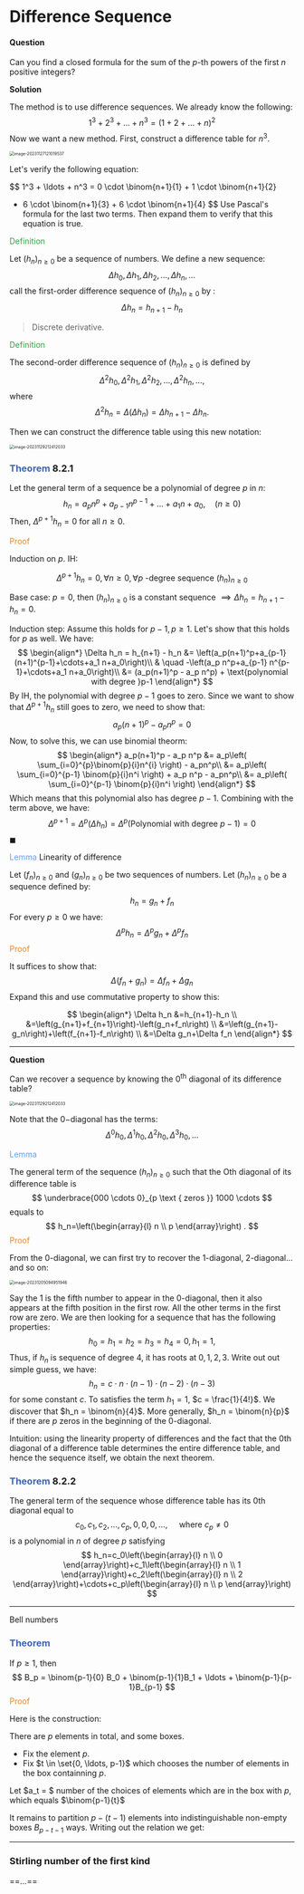 # Difference Sequence

#### Question

Can you find a closed formula for the sum of the $p$-th powers of the first $n$ positive integers?

**Solution**

The method is to use difference sequences. We already know the following:
$$
1^3 + 2^3 + \ldots + n^3 = (1+2+\ldots + n)^2
$$
Now we want a new method. First, construct a difference table for $n^3$.

<img src="https://raw.githubusercontent.com/helloboyxxx/images-for-notes/master/uPic/image-20231127121019537.png" alt="image-20231127121019537" style="zoom:50%;" />

Let's verify the following equation:

$$
1^3 + \ldots + n^3 
= 0 \cdot \binom{n+1}{1} + 1 \cdot \binom{n+1}{2} 
+ 6 \cdot \binom{n+1}{3} + 6 \cdot \binom{n+1}{4}
$$
Use Pascal's formula for the last two terms. Then expand them to verify that this equation is true.



<span style="color:#28a745">Definition</span>

Let $(h_n)_{n \geq 0}$ be a sequence of numbers. We define a new sequence: 
$$
\Delta h_0, \Delta h_1, \Delta h_2, \ldots, \Delta h_n, \ldots
$$
call the first-order difference sequence of $(h_n)_{n \geq 0}$ by : 
$$
\Delta h_n = h_{n+1} - h_n
$$

> Discrete derivative.

<span style="color:#28a745">Definition</span>

The second-order difference sequence of $(h_n)_{n \ge 0}$ is defined by 
$$
\Delta^2 h_0, \Delta^2 h_1, \Delta^2 h_2, \ldots, \Delta^2 h_n, \ldots,
$$
where 
$$
\Delta^2 h_n = \Delta(\Delta h_n) = \Delta h_{n+1} - \Delta h_{n}.
$$




Then we can construct the difference table using this new notation: 

<img src="https://raw.githubusercontent.com/helloboyxxx/images-for-notes/master/uPic/image-20231129212412033.png" alt="image-20231129212412033" style="zoom:50%;" />

### <span style="color:#3c66b5">Theorem</span> 8.2.1

Let the general term of a sequence be a polynomial of degree $p$ in $n$: 
$$
h_n = a_pn^p + a_{p-1}n^{p-1} + \ldots + a_1n + a_0, \quad(n\geq 0)
$$
Then, $\Delta^{p+1} h_n = 0$ for all $n \geq 0$.

<span style="color:#eb861c">Proof</span>

Induction on $p$. IH: 

$$
\Delta^{p+1}h_n = 0, \forall n \geq 0, \forall p \text{~-degree sequence } (h_n)_{n\geq 0}
$$

Base case: $p = 0$, then $(h_n)_{n \geq 0}$ is a constant sequence $\implies \Delta h_n = h_{n+1} - h_n = 0$.

Induction step: Assume this holds for $p-1, p \geq 1$. Let's show that this holds for $p$ as well. We have: 
$$
\begin{align*}
\Delta h_n = h_{n+1} - h_n &= \left(a_p(n+1)^p+a_{p-1}(n+1)^{p-1}+\cdots+a_1 n+a_0\right)\\
& \quad -\left(a_p n^p+a_{p-1} n^{p-1}+\cdots+a_1 n+a_0\right)\\
&= (a_p(n+1)^p - a_p n^p) + \text{polynomial with degree }p-1
\end{align*}
$$
By IH, the polynomial with degree $p-1$ goes to zero. Since we want to show that $\Delta^{p+1} h_n$ still goes to zero, we need to show that:
$$
a_p(n+1)^p - a_p n^p = 0
$$
Now, to solve this, we can use binomial theorm: 
$$
\begin{align*}
a_p(n+1)^p - a_p n^p &= a_p\left( \sum_{i=0}^{p}\binom{p}{i}n^{i} \right) - a_pn^p\\
&= a_p\left( \sum_{i=0}^{p-1} \binom{p}{i}n^i \right) + a_p n^p - a_pn^p\\
&= a_p\left( \sum_{i=0}^{p-1} \binom{p}{i}n^i \right)
\end{align*}
$$
Which means that this polynomial also has degree $p-1$. Combining with the term above, we have: 
$$
\Delta ^{p+1} = \Delta^p(\Delta h_n) = \Delta^p(\text{Polynomial with degree }p-1) = 0
$$
 $\blacksquare$



<span style="color:#599eff">Lemma</span> Linearity of difference

Let $(f_n)_{n\geq 0}$ and $(g_n)_{n\geq 0}$ be two sequences of numbers. Let $(h_n)_{n\geq 0}$ be a sequence defined by: 
$$
h_n = g_n + f_n
$$
For every $p \geq 0$ we have: 
$$
\Delta^p h_n = \Delta^p g_n + \Delta^p f_n
$$
<span style="color:#eb861c">Proof</span>

It suffices to show that: 
$$
\Delta (f_n + g_n) = \Delta f_n + \Delta g_n
$$
Expand this and use commutative property to show this: 

$$
\begin{align*}
\Delta h_n &=h_{n+1}-h_n \\ 
&=\left(g_{n+1}+f_{n+1}\right)-\left(g_n+f_n\right) \\ 
&=\left(g_{n+1}-g_n\right)+\left(f_{n+1}-f_n\right) \\ 
&=\Delta g_n+\Delta f_n
\end{align*}
$$

---

**Question**

Can we recover a sequence by knowing the $0^{\text{th}}$ diagonal of its difference table?

<img src="https://raw.githubusercontent.com/helloboyxxx/images-for-notes/master/uPic/image-20231129212412033.png" alt="image-20231129212412033" style="zoom:50%;" />

Note that the $0-$diagonal has the terms:
$$
\Delta^0 h_0, \Delta^1 h_0, \Delta^2 h_0, \Delta^3 h_0, \ldots
$$


<span style="color:#599eff">Lemma</span>

The general term of the sequence $\left(h_n\right)_{n \geq 0}$ such that the Oth diagonal of its difference table is
$$
\underbrace{000 \cdots 0}_{p \text { zeros }} 1000 \cdots
$$
equals to
$$
h_n=\left(\begin{array}{l}
n \\
p
\end{array}\right) .
$$
<span style="color:#eb861c">Proof</span>

From the 0-diagonal, we can first try to recover the 1-diagonal, 2-diagonal... and so on: 

<img src="https://raw.githubusercontent.com/helloboyxxx/images-for-notes/master/uPic/image-20231205094951946.png" alt="image-20231205094951946" style="zoom:50%;" />

Say the $1$ is the fifth number to appear in the 0-diagonal, then it also appears at the fifth position in the first row. All the other terms in the first row are zero. We are then looking for a sequence that has the following properties: 
$$
h_0 = h_1 = h_2 = h_3 = h_4 = 0, h_1 = 1, 
$$
Thus, if $h_n$ is sequence of degree 4, it has roots at $0, 1, 2, 3$. Write out out simple guess, we have:
$$
h_n = c \cdot n \cdot (n-1) \cdot (n-2) \cdot (n-3)
$$
for some constant $c$. To satisfies the term $h_1 = 1$, $c = \frac{1}{4!}$. We discover that $h_n = \binom{n}{4}$. More generally, $h_n = \binom{n}{p}$ if there are $p$ zeros in the beginning of the 0-diagonal.



Intuition: using the linearity property of differences and the fact that the 0th diagonal of a difference table determines the entire difference table, and hence the sequence itself, we obtain the next theorem.

### <span style="color:#3c66b5">Theorem</span> 8.2.2

The general term of the sequence whose difference table has its 0th diagonal equal to
$$
c_0, c_1, c_2, \ldots, c_p, 0,0,0, \ldots, \quad \text { where } c_p \neq 0
$$
is a polynomial in $n$ of degree $p$ satisfying
$$
h_n=c_0\left(\begin{array}{l}
n \\
0
\end{array}\right)+c_1\left(\begin{array}{l}
n \\
1
\end{array}\right)+c_2\left(\begin{array}{l}
n \\
2
\end{array}\right)+\cdots+c_p\left(\begin{array}{l}
n \\
p
\end{array}\right)
$$















---

Bell numbers

### <span style="color:#3c66b5">Theorem</span> 

If $p \geq 1$, then
$$
B_p = \binom{p-1}{0} B_0 + \binom{p-1}{1}B_1 + \ldots + \binom{p-1}{p-1}B_{p-1}
$$
<span style="color:#eb861c">Proof</span>

Here is the construction: 

There are $p$ elements in total, and some boxes.

- Fix the element $p$.
- Fix $t \in \set{0, \ldots, p-1}$ which chooses the number of elements in the box containning $p$. 

Let $a_t = $ number of the choices of elements which are in the box with $p$, which equals $\binom{p-1}{t}$

It remains to partition $p-(t-1)$ elements into indistinguishable non-empty boxes $B_{p-t-1}$ ways. Writing out the relation we get: 



---

### Stirling number of the first kind

==...==



















